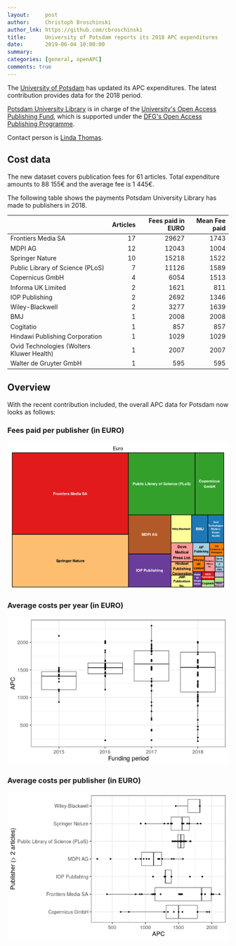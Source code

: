 ```yaml
---
layout:     post
author:     Christoph Broschinski
author_lnk: https://github.com/cbroschinski
title:      University of Potsdam reports its 2018 APC expenditures
date:       2019-06-04 10:00:00
summary:    
categories: [general, openAPC]
comments: true
---
```




The [University of Potsdam](https://www.uni-potsdam.de/en/) has updated its APC expenditures. The latest contribution provides data for the 2018 period.

[Potsdam University Library](http://info.ub.uni-potsdam.de/?lang=gb&) is in charge of the [University's Open Access Publishing Fund](https://publishup.uni-potsdam.de/opus4-ubp/home/index/help/content/publication_fund), which is supported under the [DFG's Open Access Publishing Programme](http://www.dfg.de/en/research_funding/programmes/infrastructure/lis/funding_opportunities/open_access/).

Contact person is [Linda Thomas](mailto:lthomas@uni-potsdam.de).

## Cost data



The new dataset covers publication fees for 61 articles. Total expenditure amounts to 88 155€ and the average fee is 1 445€.

The following table shows the payments Potsdam University Library has made to publishers in 2018.


|                                          | Articles| Fees paid in EURO| Mean Fee paid|
|:-----------------------------------------|--------:|-----------------:|-------------:|
|Frontiers Media SA                        |       17|             29627|          1743|
|MDPI AG                                   |       12|             12043|          1004|
|Springer Nature                           |       10|             15218|          1522|
|Public Library of Science (PLoS)          |        7|             11126|          1589|
|Copernicus GmbH                           |        4|              6054|          1513|
|Informa UK Limited                        |        2|              1621|           811|
|IOP Publishing                            |        2|              2692|          1346|
|Wiley-Blackwell                           |        2|              3277|          1639|
|BMJ                                       |        1|              2008|          2008|
|Cogitatio                                 |        1|               857|           857|
|Hindawi Publishing Corporation            |        1|              1029|          1029|
|Ovid Technologies (Wolters Kluwer Health) |        1|              2007|          2007|
|Walter de Gruyter GmbH                    |        1|               595|           595|

## Overview

With the recent contribution included, the overall APC data for Potsdam now looks as follows:

### Fees paid per publisher (in EURO)

![plot of chunk tree_potsdam_2019_06_04_full](/figure/tree_potsdam_2019_06_04_full-1.png)

###  Average costs per year (in EURO)

![plot of chunk box_potsdam_2019_06_04_year_full](/figure/box_potsdam_2019_06_04_year_full-1.png)

###  Average costs per publisher (in EURO)

![plot of chunk box_potsdam_2019_06_04_publisher_full](/figure/box_potsdam_2019_06_04_publisher_full-1.png)
